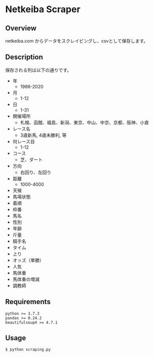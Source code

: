 # Netkeiba Scraper
## Overview
netkeiba.com からデータをスクレイピングし、csvとして保存します。

## Description
保存される列は以下の通りです。

* 年
  * 1986-2020
* 月
  * 1-12
* 日
  * 1-31
* 開催場所
  * 札幌、函館、福島、新潟、東京、中山、中京、京都、阪神、小倉
* レース名
  * 3歳新馬, 4歳未勝利, 等
* 何レース目
  * 1-12
* コース
  * 芝、ダート
* 方向
  * 右回り、左回り
* 距離
  * 1000-4000
* 天候
* 馬場状態
* 着順
* 枠番
* 馬名
* 性別
* 年齢
* 斤量
* 騎手名
* タイム
* 上り
* オッズ（単勝）
* 人気
* 馬体重
* 馬体重の増減
* 調教師


## Requirements
```
python >= 3.7.3
pandas >= 0.24.2
beautifulsoup4 >= 4.7.1
```

## Usage
```
$ python scraping.py
```
